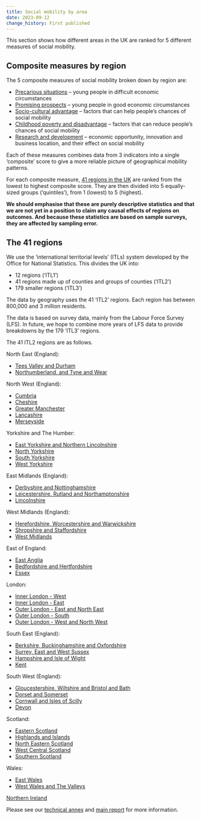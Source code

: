 ```yaml
---
title: Social mobility by area
date: 2023-09-12
change_history: First published
---
```


This section shows how different areas in the UK are ranked for 5 different measures of social mobility.

<!-- This map below is populated by "social-mobility-by-area-map.js" -->
<div class="area-map" id="social-mobility-by-area-map-container" style="position:relative;">
    <div>
        <div id="social-mobility-by-area-map"
             class="map"
             data-shapefile-url="/static/data/maps/International_Territorial_Level_2_(January_2021)_UK_BUC.json"
             data-areas-csv-url="/static/data/by-page/social_mobility_by_area/areas.csv"
             data-name-field="Area_name"
             data-area-field="ITL221NM"
             data-value-field="Value"
             data-show-background="true"
             data-area-page-url-prefix="/social_mobility_by_area/ITL2_regions"
        ></div>
    </div>
    <div id="social-mobility-by-area-name" class="govuk-body" style="pointer-events: none;"></div>
</div>

## Composite measures by region <a name="composite-measures-by-region" />
The 5 composite measures of social mobility broken down by region are:

* [Precarious situations](/intermediate_outcomes/composite_indices/precarious_situations) –
  young people in difficult economic circumstances
* [Promising prospects](/intermediate_outcomes/composite_indices/promising_prospects) –
  young people in good economic circumstances
* [Socio-cultural advantage](/drivers_of_social_mobility/composite_indices/socio-cultural_advantage) –
  factors that can help people’s chances of social mobility
* [Childhood poverty and disadvantage](/drivers_of_social_mobility/composite_indices/childhood_poverty_and_disadvantage) –
  factors that can reduce people’s chances of social mobility
* [Research and development](/drivers_of_social_mobility/composite_indices/research_and_development) –
  economic opportunity, innovation and business location, and their effect on social mobility

Each of these measures combines data from 3 indicators into a single ‘composite’ score to give a more
reliable picture of geographical mobility patterns.

For each composite measure, [41 regions in the UK](/social_mobility_by_area#the-41-regions) are ranked from the lowest to highest composite score.
They are then divided into 5 equally-sized groups (‘quintiles’), from 1 (lowest) to 5 (highest).

**We should emphasise that these are purely descriptive statistics and that we are not yet in a position to
claim any causal effects of regions on outcomes. And because these statistics are based on sample surveys,
they are affected by sampling error.**


## The 41 regions <a name="the-41-regions" />
We use the ‘international territorial levels’ (ITLs) system developed by the Office for National Statistics.
This divides the UK into:

* 12 regions (‘ITL1’)
* 41 regions made up of counties and groups of counties (‘ITL2’)
* 179 smaller regions (‘ITL3’)

The data by geography uses the 41 ‘ITL2’ regions. Each region has between 800,000 and 3 million residents.

The data is based on survey data, mainly from the Labour Force Survey (LFS).
In future, we hope to combine more years of LFS data to provide breakdowns by the 179 ‘ITL3’ regions.
 
The 41 ITL2 regions are as follows.

North East (England):

* [Tees Valley and Durham](/social_mobility_by_area/tees_valley_and_durham)
* [Northumberland, and Tyne and Wear](/social_mobility_by_area/northumberland,_and_tyne_and_wear)

North West (England):

* [Cumbria](/social_mobility_by_area/cumbria)
* [Cheshire](/social_mobility_by_area/cheshire)
* [Greater Manchester](/social_mobility_by_area/greater_manchester)
* [Lancashire](/social_mobility_by_area/lancashire)
* [Merseyside](/social_mobility_by_area/merseyside)

Yorkshire and The Humber:

* [East Yorkshire and Northern Lincolnshire](/social_mobility_by_area/east_yorkshire_and_northern_lincolnshire)
* [North Yorkshire](/social_mobility_by_area/north_yorkshire)
* [South Yorkshire](/social_mobility_by_area/south_yorkshire)
* [West Yorkshire](/social_mobility_by_area/west_yorkshire)

East Midlands (England):

* [Derbyshire and Nottinghamshire](/social_mobility_by_area/derbyshire_and_nottinghamshire)
* [Leicestershire, Rutland and Northamptonshire](/social_mobility_by_area/leicestershire,_rutland_and_northamptonshire)
* [Lincolnshire](/social_mobility_by_area/lincolnshire)

West Midlands (England):

* [Herefordshire, Worcestershire and Warwickshire](/social_mobility_by_area/herefordshire,_worcestershire_and_warwickshire)
* [Shropshire and Staffordshire](/social_mobility_by_area/shropshire_and_staffordshire)
* [West Midlands](/social_mobility_by_area/west_midlands)

East of England:

* [East Anglia](/social_mobility_by_area/east_anglia)
* [Bedfordshire and Hertfordshire](/social_mobility_by_area/bedfordshire_and_hertfordshire)
* [Essex](/social_mobility_by_area/essex)

London:

* [Inner London - West](/social_mobility_by_area/inner_london_-_west)
* [Inner London - East](/social_mobility_by_area/inner_london_-_east)
* [Outer London - East and North East](/social_mobility_by_area/outer_london_-_east_and_north_east)
* [Outer London - South](/social_mobility_by_area/outer_london_-_south)
* [Outer London - West and North West](/social_mobility_by_area/outer_london_-_west_and_north_west)

South East (England):

* [Berkshire, Buckinghamshire and Oxfordshire](/social_mobility_by_area/berkshire,_buckinghamshire_and_oxfordshire)
* [Surrey, East and West Sussex](/social_mobility_by_area/surrey,_east_and_west_sussex)
* [Hampshire and Isle of Wight](/social_mobility_by_area/hampshire_and_isle_of_wight)
* [Kent](/social_mobility_by_area/kent)

South West (England):

* [Gloucestershire, Wiltshire and Bristol and Bath](/social_mobility_by_area/gloucestershire,_wiltshire_and_bath_and_bristol_area)
* [Dorset and Somerset](/social_mobility_by_area/dorset_and_somerset)
* [Cornwall and Isles of Scilly](/social_mobility_by_area/cornwall_and_isles_of_scilly)
* [Devon](/social_mobility_by_area/devon)

Scotland:

* [Eastern Scotland](/social_mobility_by_area/eastern_scotland)
* [Highlands and Islands](/social_mobility_by_area/highlands_and_islands)
* [North Eastern Scotland](/social_mobility_by_area/north_eastern_scotland)
* [West Central Scotland](/social_mobility_by_area/west_central_scotland)
* [Southern Scotland](/social_mobility_by_area/southern_scotland)

Wales:

* [East Wales](/social_mobility_by_area/east_wales)
* [West Wales and The Valleys](/social_mobility_by_area/west_wales_and_the_valleys)

[Northern Ireland](/social_mobility_by_area/northern_ireland)

Please see our [technical annex](https://www.gov.uk/government/publications/state-of-the-nation-2023-people-and-places/technical-annex)
and [main report](https://www.gov.uk/government/publications/state-of-the-nation-2023-people-and-places/)
for more information.
